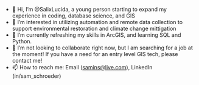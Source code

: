- 👋 Hi, I’m @SalixLucida, a young person starting to expand my experience in coding, database science, and GIS
- 👀 I’m interested in utilizing automation and remote data collection to support environmental restoration and climate change mittigation
- 🌱 I’m currently refreshing my skills in ArcGIS, and learning SQL and Python.
- 💞️ I’m not looking to collaborate right now, but I am searching for a job at the moment! If you have a need for an entry level GIS tech, please contact me!
- 📫 How to reach me: Email (samins@live.com), LinkedIn (in/sam_schroeder)

<!---
SalixLucida/SalixLucida is a ✨ special ✨ repository because its `README.md` (this file) appears on your GitHub profile.
You can click the Preview link to take a look at your changes.
--->
